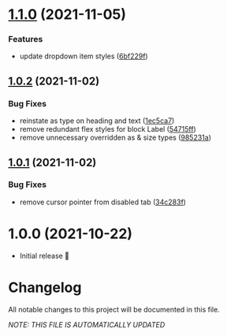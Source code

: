 # [1.1.0](https://github.com/Atom-Learning/components/compare/v1.0.2...v1.1.0) (2021-11-05)


### Features

* update dropdown item styles ([6bf229f](https://github.com/Atom-Learning/components/commit/6bf229fbfa9cffaaa74fda5d3629636a926a3404))

## [1.0.2](https://github.com/Atom-Learning/components/compare/v1.0.1...v1.0.2) (2021-11-02)


### Bug Fixes

* reinstate as type on heading and text ([1ec5ca7](https://github.com/Atom-Learning/components/commit/1ec5ca7d7ae09664bbd662cc21fee7784cf1bb3c))
* remove redundant flex styles for block Label ([54715ff](https://github.com/Atom-Learning/components/commit/54715ffc938231b4569a3ce4813c2e25d5404988))
* remove unnecessary overridden as & size types ([985231a](https://github.com/Atom-Learning/components/commit/985231a9259005a6b44cdfe20ba786f942dba81c))

## [1.0.1](https://github.com/Atom-Learning/components/compare/v1.0.0...v1.0.1) (2021-11-02)


### Bug Fixes

* remove cursor pointer from disabled tab ([34c283f](https://github.com/Atom-Learning/components/commit/34c283f70ce73d0ca2b2886e495bcece5475097c))

# 1.0.0 (2021-10-22)

- Initial release 🎉

# Changelog

All notable changes to this project will be documented in this file.

_NOTE: THIS FILE IS AUTOMATICALLY UPDATED_

